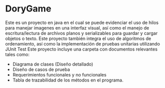 # DoryGame

Este es un proyecto en java en el cual se puede evidenciar el uso de hilos para manejar imagenes en una interfaz visual, así como 
el manejo de escritura/lectura de archivos planos y serializables para guardar y cargar objetos o texto. Este proyecto también integra
el uso de algoritmos de ordenamiento, así como la implementación de pruebas unitarias utilizando JUnit Test
Este proyecto incluye una carpeta con documentos relevantes tales como:
- Diagrama de clases (Diseño detallado)
- Diseño de casos de prueba
- Requerimientos funcionales y no funcionales
- Tabla de trazabilidad de los métodos en el programa.
